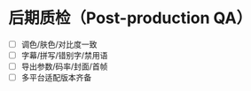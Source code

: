 # 后期质检（Post-production QA）

- [ ] 调色/肤色/对比度一致
- [ ] 字幕/拼写/错别字/禁用语
- [ ] 导出参数/码率/封面/首帧
- [ ] 多平台适配版本齐备
